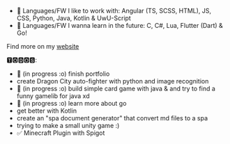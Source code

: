 - 🌱 Languages/FW I like to work with: Angular (TS, SCSS, HTML), JS, CSS, Python, Java, Kotlin & UwU-Script
- 💫 Languages/FW I wanna learn in the future: C, C#, Lua, Flutter (Dart) & Go!

Find more on my [website](http://shuka.rip)

🆃🅾🅳🅾🆂:
- 🚧 (in progress :o) finish portfolio
- create Dragon City auto-fighter with python and image recognition
- 🚧 (in progress :o) build simple card game with java & and try to find a funny gamelib for java xd
- 🚧 (in progress :o) learn more about go
- get better with Kotlin
- create an "spa document generator" that convert md files to a spa
- trying to make a small unity game :)
- ✅ Minecraft Plugin with Spigot
